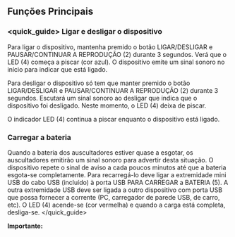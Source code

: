 ## Funções Principais

### <quick_guide> Ligar e desligar o dispositivo

Para ligar o dispositivo, mantenha premido o botão LIGAR/DESLIGAR e PAUSAR/CONTINUAR A REPRODUÇÃO (2) durante 3 segundos. Verá que o LED (4) começa a piscar (cor azul). O dispositivo emite um sinal sonoro no início para indicar que está ligado.

Para desligar o dispositivo só tem que manter premido o botão LIGAR/DESLIGAR e PAUSAR/CONTINUAR A REPRODUÇÃO (2) durante 3 segundos. Escutará um sinal sonoro ao desligar que indica que o dispositivo foi desligado. Neste momento, o LED (4) deixa de piscar.

O indicador LED (4) continua a piscar enquanto o dispositivo está ligado.

### Carregar a bateria

Quando a bateria dos auscultadores estiver quase a esgotar, os auscultadores emitirão um sinal sonoro para advertir desta situação. O dispositivo repete o sinal de aviso a cada poucos minutos até que a bateria esgota-se completamente. Para recarregá-lo deve ligar a extremidade mini USB do cabo USB (incluído) à porta USB PARA CARREGAR a BATERIA (5). A outra extremidade USB deve ser ligada a outro dispositivo com porta USB que possa fornecer a corrente (PC, carregador de parede USB, de carro, etc). O LED (4) acende-se (cor vermelha) e quando a carga está completa, desliga-se.
</unique> </quick_guide>

**Importante:** 
